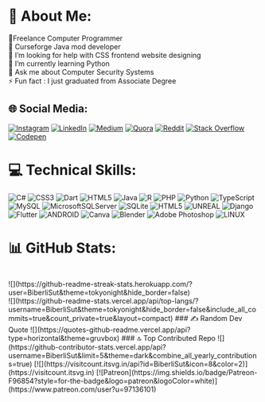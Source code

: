 # 💫 About Me:
🔭Freelance Computer Programmer<br>👯 Curseforge Java mod developer<br>🤝 I’m looking for help with CSS frontend website designing<br>🌱 I’m currently learning Python<br>💬 Ask me about Computer Security Systems<br>⚡ Fun fact : I just graduated from Associate Degree


## 🌐 Social Media:
[![Instagram](https://img.shields.io/badge/Instagram-%23E4405F.svg?logo=Instagram&logoColor=white)](https://instagram.com/_the_erdem_) [![LinkedIn](https://img.shields.io/badge/LinkedIn-%230077B5.svg?logo=linkedin&logoColor=white)](erdem-erçetin-262854222) [![Medium](https://img.shields.io/badge/Medium-12100E?logo=medium&logoColor=white)](https://medium.com/@@ymcerdem) [![Quora](https://img.shields.io/badge/Quora-%23B92B27.svg?logo=Quora&logoColor=white)](https://www.quora.com/profile/Erdem-Er%C3%A7etin)
[![Reddit](https://img.shields.io/badge/Reddit-%23FF4500.svg?logo=Reddit&logoColor=white)](https://reddit.com/user/BiberliSut) [![Stack Overflow](https://img.shields.io/badge/-Stackoverflow-FE7A16?logo=stack-overflow&logoColor=white)](https://stackoverflow.com/users/22241979/erdem-er%c3%a7etin) [![Codepen](https://img.shields.io/badge/Codepen-000000?style=for-the-badge&logo=codepen&logoColor=white)](https://codepen.io/BiberliSut) 

# 💻 Technical Skills:
![C#](https://img.shields.io/badge/c%23-%23239120.svg?style=for-the-badge&logo=c-sharp&logoColor=white) ![CSS3](https://img.shields.io/badge/css3-%231572B6.svg?style=for-the-badge&logo=css3&logoColor=white) ![Dart](https://img.shields.io/badge/dart-%230175C2.svg?style=for-the-badge&logo=dart&logoColor=white) ![HTML5](https://img.shields.io/badge/html5-%23E34F26.svg?style=for-the-badge&logo=html5&logoColor=white) ![Java](https://img.shields.io/badge/java-%23ED8B00.svg?style=for-the-badge&logo=java&logoColor=white) ![R](https://img.shields.io/badge/r-%23276DC3.svg?style=for-the-badge&logo=r&logoColor=white) ![PHP](https://img.shields.io/badge/php-%23777BB4.svg?style=for-the-badge&logo=php&logoColor=white) ![Python](https://img.shields.io/badge/python-3670A0?style=for-the-badge&logo=python&logoColor=ffdd54) ![TypeScript](https://img.shields.io/badge/typescript-%23007ACC.svg?style=for-the-badge&logo=typescript&logoColor=white) ![MySQL](https://img.shields.io/badge/mysql-%2300f.svg?style=for-the-badge&logo=mysql&logoColor=white) ![MicrosoftSQLServer](https://img.shields.io/badge/Microsoft%20SQL%20Sever-CC2927?style=for-the-badge&logo=microsoft%20sql%20server&logoColor=white) ![SQLite](https://img.shields.io/badge/sqlite-%2307405e.svg?style=for-the-badge&logo=sqlite&logoColor=white) ![HTML5](https://img.shields.io/badge/html5-%23E34F26.svg?style=for-the-badge&logo=html5&logoColor=white) ![UNREAL](https://img.shields.io/badge/unreal-%2320232a.svg?style=for-the-badge&logo=unreal-engine&logoColor=white) ![Django](https://img.shields.io/badge/django-%23092E20.svg?style=for-the-badge&logo=django&logoColor=white) ![Flutter](https://img.shields.io/badge/Flutter-%2302569B.svg?style=for-the-badge&logo=Flutter&logoColor=white) ![ANDROID](https://img.shields.io/badge/android-%2320232a.svg?style=for-the-badge&logo=android&logoColor=%a4c639) ![Canva](https://img.shields.io/badge/Canva-%2300C4CC.svg?style=for-the-badge&logo=Canva&logoColor=white) ![Blender](https://img.shields.io/badge/blender-%23F5792A.svg?style=for-the-badge&logo=blender&logoColor=white) ![Adobe Photoshop](https://img.shields.io/badge/adobephotoshop-%2331A8FF.svg?style=for-the-badge&logo=adobephotoshop&logoColor=white) ![LINUX](https://img.shields.io/badge/Linux-FCC624?style=for-the-badge&logo=linux&logoColor=black)
# 📊 GitHub Stats:
<br/>
![](https://github-readme-streak-stats.herokuapp.com/?user=BiberliSut&theme=tokyonight&hide_border=false)<br/>
![](https://github-readme-stats.vercel.app/api/top-langs/?username=BiberliSut&theme=tokyonight&hide_border=false&include_all_commits=true&count_private=true&layout=compact)
### ✍️ Random Dev Quote
![](https://quotes-github-readme.vercel.app/api?type=horizontal&theme=gruvbox)
### 🔝 Top Contributed Repo
![](https://github-contributor-stats.vercel.app/api?username=BiberliSut&limit=5&theme=dark&combine_all_yearly_contributions=true)
[![](https://visitcount.itsvg.in/api?id=BiberliSut&icon=8&color=2)](https://visitcount.itsvg.in)
  [![Patreon](https://img.shields.io/badge/Patreon-F96854?style=for-the-badge&logo=patreon&logoColor=white)](https://www.patreon.com/user?u=97136101) 
